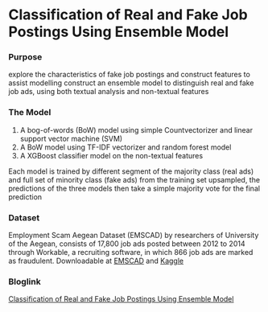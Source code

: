 # Classification of Real and Fake Job Postings Using Ensemble Model
 
### Purpose
explore the characteristics of fake job postings and construct features to assist modelling
construct an ensemble model to distinguish real and fake job ads, using both textual analysis and non-textual features
 
### The Model
1. A bog-of-words (BoW) model using simple Countvectorizer and linear support vector machine (SVM)
1. A BoW model using TF-IDF vectorizer and random forest model
1. A XGBoost classifier model on the non-textual features
 
Each model is trained by different segment of the majority class (real ads) and full set of minority class (fake ads) from the training set upsampled, the predictions of the three models then take a simple majority vote for the final prediction
 
### Dataset
Employment Scam Aegean Dataset (EMSCAD) by researchers of University of the Aegean, consists of 17,800 job ads posted between 2012 to 2014 through Workable, a recruiting software, in which 866 job ads are marked as fraudulent. Downloadable at [EMSCAD](http://emscad.samos.aegean.gr/) and [Kaggle](https://www.kaggle.com/shivamb/real-or-fake-fake-jobposting-prediction)
 
### Bloglink
[Classification of Real and Fake Job Postings Using Ensemble Model](https://szeyeung.blogspot.com/2022/01/classification-of-real-and-fake.html)
